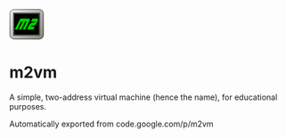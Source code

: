 ![M2VM_Logo](m2vmlogo.png)
# m2vm

A simple, two-address virtual machine (hence the name), for educational purposes.

Automatically exported from code.google.com/p/m2vm


